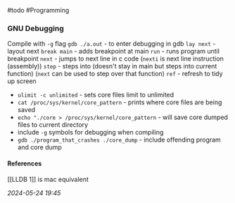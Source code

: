 #todo #Programming 
### GNU Debugging
Compile with `-g` flag
`gdb ./a.out` - to enter debugging in gdb
`lay next` - layout next
`break main` - adds breakpoint at main
`run` - runs program until breakpoint
`next` - jumps to next line in c code (`nexti` is next line instruction (assembly))
`step` - steps into (doesn't stay in main but steps into current function) (`next` can be used to step over that function)
`ref` - refresh to tidy up screen

- `ulimit -c unlimited` - sets core files limit to unlimited
- `cat /proc/sys/kernel/core_pattern` - prints where core files are being saved
- `echo "./core > /proc/sys/kernel/core_pattern` - will save core dumped files to current directory
- include `-g` symbols for debugging when compiling
- `gdb ./program_that_crashes ./core_dump` - include offending program and core dump

#### References
[[LLDB 1]] is mac equivalent

_2024-05-24 19:45_
